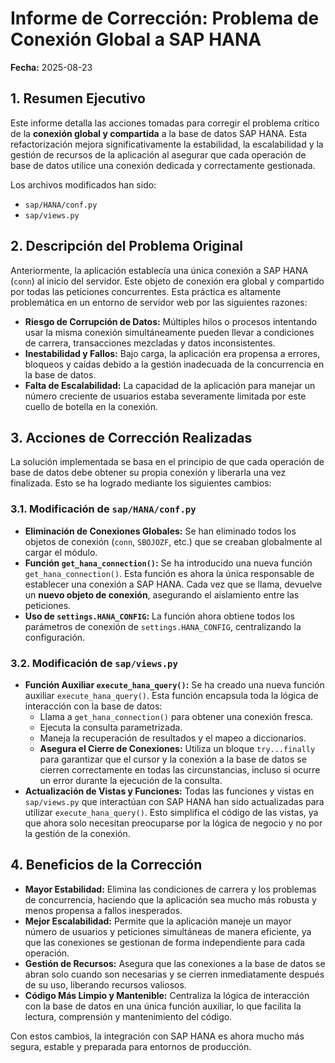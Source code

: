 
# Informe de Corrección: Problema de Conexión Global a SAP HANA

**Fecha:** 2025-08-23

## 1. Resumen Ejecutivo

Este informe detalla las acciones tomadas para corregir el problema crítico de la **conexión global y compartida** a la base de datos SAP HANA. Esta refactorización mejora significativamente la estabilidad, la escalabilidad y la gestión de recursos de la aplicación al asegurar que cada operación de base de datos utilice una conexión dedicada y correctamente gestionada.

Los archivos modificados han sido:
- `sap/HANA/conf.py`
- `sap/views.py`

## 2. Descripción del Problema Original

Anteriormente, la aplicación establecía una única conexión a SAP HANA (`conn`) al inicio del servidor. Este objeto de conexión era global y compartido por todas las peticiones concurrentes. Esta práctica es altamente problemática en un entorno de servidor web por las siguientes razones:

*   **Riesgo de Corrupción de Datos:** Múltiples hilos o procesos intentando usar la misma conexión simultáneamente pueden llevar a condiciones de carrera, transacciones mezcladas y datos inconsistentes.
*   **Inestabilidad y Fallos:** Bajo carga, la aplicación era propensa a errores, bloqueos y caídas debido a la gestión inadecuada de la concurrencia en la base de datos.
*   **Falta de Escalabilidad:** La capacidad de la aplicación para manejar un número creciente de usuarios estaba severamente limitada por este cuello de botella en la conexión.

## 3. Acciones de Corrección Realizadas

La solución implementada se basa en el principio de que cada operación de base de datos debe obtener su propia conexión y liberarla una vez finalizada. Esto se ha logrado mediante los siguientes cambios:

### 3.1. Modificación de `sap/HANA/conf.py`

*   **Eliminación de Conexiones Globales:** Se han eliminado todos los objetos de conexión (`conn`, `SBOJOZF`, etc.) que se creaban globalmente al cargar el módulo.
*   **Función `get_hana_connection()`:** Se ha introducido una nueva función `get_hana_connection()`. Esta función es ahora la única responsable de establecer una conexión a SAP HANA. Cada vez que se llama, devuelve un **nuevo objeto de conexión**, asegurando el aislamiento entre las peticiones.
*   **Uso de `settings.HANA_CONFIG`:** La función ahora obtiene todos los parámetros de conexión de `settings.HANA_CONFIG`, centralizando la configuración.

### 3.2. Modificación de `sap/views.py`

*   **Función Auxiliar `execute_hana_query()`:** Se ha creado una nueva función auxiliar `execute_hana_query()`. Esta función encapsula toda la lógica de interacción con la base de datos:
    *   Llama a `get_hana_connection()` para obtener una conexión fresca.
    *   Ejecuta la consulta parametrizada.
    *   Maneja la recuperación de resultados y el mapeo a diccionarios.
    *   **Asegura el Cierre de Conexiones:** Utiliza un bloque `try...finally` para garantizar que el cursor y la conexión a la base de datos se cierren correctamente en todas las circunstancias, incluso si ocurre un error durante la ejecución de la consulta.
*   **Actualización de Vistas y Funciones:** Todas las funciones y vistas en `sap/views.py` que interactúan con SAP HANA han sido actualizadas para utilizar `execute_hana_query()`. Esto simplifica el código de las vistas, ya que ahora solo necesitan preocuparse por la lógica de negocio y no por la gestión de la conexión.

## 4. Beneficios de la Corrección

*   **Mayor Estabilidad:** Elimina las condiciones de carrera y los problemas de concurrencia, haciendo que la aplicación sea mucho más robusta y menos propensa a fallos inesperados.
*   **Mejor Escalabilidad:** Permite que la aplicación maneje un mayor número de usuarios y peticiones simultáneas de manera eficiente, ya que las conexiones se gestionan de forma independiente para cada operación.
*   **Gestión de Recursos:** Asegura que las conexiones a la base de datos se abran solo cuando son necesarias y se cierren inmediatamente después de su uso, liberando recursos valiosos.
*   **Código Más Limpio y Mantenible:** Centraliza la lógica de interacción con la base de datos en una única función auxiliar, lo que facilita la lectura, comprensión y mantenimiento del código.

Con estos cambios, la integración con SAP HANA es ahora mucho más segura, estable y preparada para entornos de producción.
